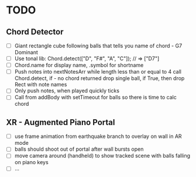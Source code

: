 # TODO

## Chord Detector
- [ ] Giant rectangle cube following balls that tells you name of chord - G7 Dominant
- [ ] Use tonal lib: Chord.detect(["D", "F#", "A", "C"]); // => ["D7"]
- [ ] Chord.name for display name, .symbol for shortname
- [ ] Push notes into nextNotesArr while length less than or equal to 4 call Chord.detect, if - no chord returned drop single ball, if True, then drop Rect with note names
- [ ] Only push notes, when played quickly ticks
- [ ] Call from addBody with setTimeout for balls so there is time to calc chord

## XR - Augmented Piano Portal

- [ ] use frame animation from earthquake branch to overlay on wall in AR mode
- [ ] balls should shoot out of portal after wall bursts open
- [ ] move camera around (handheld) to show tracked scene with balls falling on piano keys
- [ ] ...
